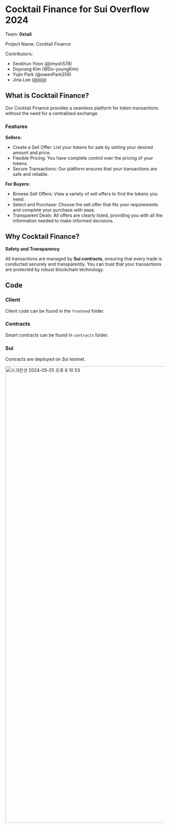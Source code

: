 
# Cocktail Finance for Sui Overflow 2024
Team: **0xtail**

Project Name: Cocktail Finance

Contributors:
- Seokhun Yoon (@imysh578)
- Doyoung Kim (@Do-youngKim)
- Yujin Park (@owenPark256)
- Jina Lee (@jijijjj)


## What is Cocktail Finance?
Our Cocktail Finance provides a seamless platform for token transactions without the need for a centralized exchange.

### Features
**Sellers:**

- Create a Sell Offer: List your tokens for sale by setting your desired amount and price.
- Flexible Pricing: You have complete control over the pricing of your tokens.
- Secure Transactions: Our platform ensures that your transactions are safe and reliable.

**For Buyers:**

- Browse Sell Offers: View a variety of sell offers to find the tokens you need.
- Select and Purchase: Choose the sell offer that fits your requirements and complete your purchase with ease.
- Transparent Deals: All offers are clearly listed, providing you with all the information needed to make informed decisions.

## Why Cocktail Finance?
**Safety and Transparency**

All transactions are managed by **Sui contracts**, ensuring that every trade is conducted securely and transparently. You can trust that your transactions are protected by robust blockchain technology.


## Code
### Client

Client code can be found in the `frontend` folder.

### Contracts

Smart contracts can be found in `contracts` folder.

### Sui

Contracts are deployed on Sui testnet.


<img width="1442" alt="스크린샷 2024-05-25 오후 6 10 53" src="https://github.com/0xtail-hackathon/sui-overflow-2024/assets/13637977/2f647d0c-483b-4e5e-9519-50fbbc251eaa">
